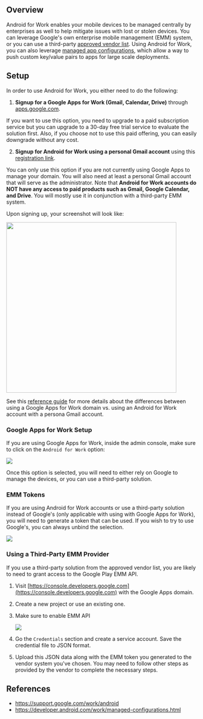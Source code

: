 ## Overview

Android for Work enables your mobile devices to be managed centrally by enterprises as well to help mitigate issues with lost or stolen devices.  You can leverage Google's own enterprise mobile management (EMM) system, or you can use a third-party [approved vendor list](https://www.google.com/work/android/partners/).  Using Android for Work, you can also leverage [managed app configurations](https://developer.android.com/work/managed-configurations.html), which allow a way to push custom key/value pairs to apps for large scale deployments.

## Setup

In order to use Android for Work, you either need to do the following:

1) **Signup for a Google Apps for Work (Gmail, Calendar, Drive)** through [apps.google.com](http://apps.google.com).

If you want to use this option, you need to upgrade to a paid subscription service but you can upgrade to a 30-day free trial service to evaluate the solution first.   Also, if you choose not to use this paid offering, you can easily downgrade without any cost. 

2) **Signup for Android for Work using a personal Gmail account** using this [registration link](https://www.google.com/a/signup/?enterprise_product=ANDROID_WORK).

You can only use this option if you are not currently using Google Apps to manage your domain.   You will also need at least a personal Gmail account that will serve as the administrator.  Note that **Android for Work accounts do NOT have any access to paid products such as Gmail, Google Calendar, and Drive**.  You will mostly use it in conjunction with a third-party EMM system.

Upon signing up, your screenshot will look like:

<img src="http://imgur.com/tODDzBG.png" width="450"/>

See this [reference guide](https://support.google.com/work/android/answer/6371476?hl=en&ref_topic=6151012) for more details about the differences between using a Google Apps for Work domain vs. using an Android for Work account with a persona Gmail account.

### Google Apps for Work Setup

If you are using Google Apps for Work, inside the admin console, make sure to click on the `Android for Work` option:

<img src="http://i.imgur.com/Ccg7pdi.png"/>

Once this option is selected, you will need to either rely on Google to manage the devices, or you can use a third-party solution.  

### EMM Tokens

If you are using Android for Work accounts or use a third-party solution instead of Google's (only applicable with using with Google Apps for Work), you will need to generate a token that can be used.  If you wish to try to use Google's, you can always unbind the selection.

<img src="http://i.imgur.com/EyiIQS1.png">

### Using a Third-Party EMM Provider

If you use a third-party solution from the approved vendor list, you are likely to need to grant access to the Google Play EMM API.  

1. Visit [https://console.developers.google.com](https://console.developers.google.com) with the Google Apps domain.  

2. Create a new project or use an existing one.

3. Make sure to enable EMM API

   <img src="http://i.imgur.com/GyMQzmX.png"/>

4. Go the `Credentials` section and create a service account.  Save the credential file to JSON format.

5. Upload this JSON data along with the EMM token you generated to the vendor system you've chosen.   You may need to follow other steps as provided by the vendor to complete the necessary steps.

## References

* <https://support.google.com/work/android>
* <https://developer.android.com/work/managed-configurations.html>
